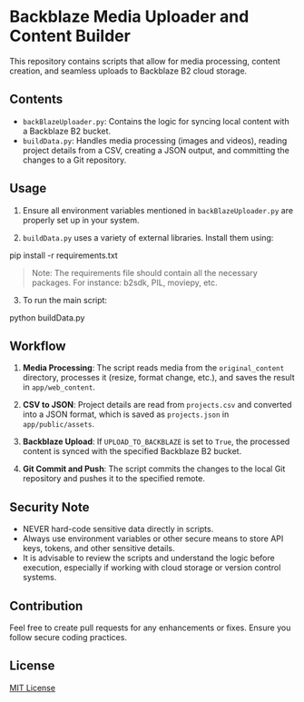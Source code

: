 # Backblaze Media Uploader and Content Builder

This repository contains scripts that allow for media processing, content creation, and seamless uploads to Backblaze B2 cloud storage.

## Contents

- `backBlazeUploader.py`: Contains the logic for syncing local content with a Backblaze B2 bucket.
- `buildData.py`: Handles media processing (images and videos), reading project details from a CSV, creating a JSON output, and committing the changes to a Git repository.

## Usage

1. Ensure all environment variables mentioned in `backBlazeUploader.py` are properly set up in your system. 

2. `buildData.py` uses a variety of external libraries. Install them using:

pip install -r requirements.txt

> Note: The requirements file should contain all the necessary packages. For instance: b2sdk, PIL, moviepy, etc.

3. To run the main script:

python buildData.py


## Workflow

1. **Media Processing**: The script reads media from the `original_content` directory, processes it (resize, format change, etc.), and saves the result in `app/web_content`.

2. **CSV to JSON**: Project details are read from `projects.csv` and converted into a JSON format, which is saved as `projects.json` in `app/public/assets`.

3. **Backblaze Upload**: If `UPLOAD_TO_BACKBLAZE` is set to `True`, the processed content is synced with the specified Backblaze B2 bucket.

4. **Git Commit and Push**: The script commits the changes to the local Git repository and pushes it to the specified remote.

## Security Note

- NEVER hard-code sensitive data directly in scripts.
- Always use environment variables or other secure means to store API keys, tokens, and other sensitive details.
- It is advisable to review the scripts and understand the logic before execution, especially if working with cloud storage or version control systems.

## Contribution

Feel free to create pull requests for any enhancements or fixes. Ensure you follow secure coding practices.

## License

[MIT License](LICENSE.md)




